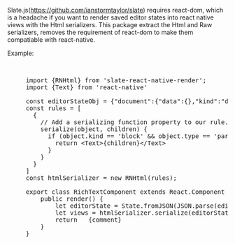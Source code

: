 Slate.js(https://github.com/ianstormtaylor/slate) requires react-dom, which is a headache if you want to render saved editor states into react native views with the Html serializers. This package extract the Html and Raw serializers, removes the requirement of react-dom to make them compatiable with react-native.

Example:



<pre>
    <div class="container">
     import {RNHtml} from 'slate-react-native-render';
     import {Text} from 'react-native'

     const editorStateObj = {"document":{"data":{},"kind":"document","nodes":[{"data":{},"kind":"block","isVoid":false,"type":"numbered-list","nodes":[{"data":{},"kind":"block","isVoid":false,"type":"list-item","nodes":[{"kind":"text","ranges":[{"kind":"range","text":"gdfgdffgdfdgfdg","marks":[]}]}]},{"data":{},"kind":"block","isVoid":false,"type":"list-item","nodes":[{"kind":"text","ranges":[{"kind":"range","text":"gfdgfdgfddfggdffdg","marks":[]}]}]}]}]},"kind":"state"}
     const rules = [
       {
         // Add a serializing function property to our rule...
         serialize(object, children) {
           if (object.kind == 'block' && object.type == 'paragraph') {
             return &lt;Text&gt;{children}&lt;/Text&gt;
           }
         }
       }
     ]
     const htmlSerializer = new RNHtml(rules);

     export class RichTextComponent extends React.Component {
         public render() {
             let editorState = State.fromJSON(JSON.parse(editorStateObj));
             let views = htmlSerializer.serialize(editorState);
             return  <View> {comment}</View>
         }
     }
    </div>
</pre>